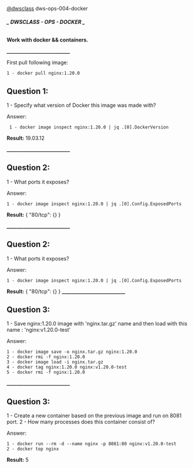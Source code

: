 [@dwsclass](https://github.com/dwsclass) dws-ops-004-docker

###### **_ DWSCLASS - OPS - DOCKER _**

**Work with docker && containers.** 
 
 **__________________________**
 
 First pull following image:
```
1 - docker pull nginx:1.20.0
```

## **Question 1:**
 1 - Specify what version of Docker this image was made with?

Answer:
```
 1 - docker image inspect nginx:1.20.0 | jq .[0].DockerVersion
```
**Result:** 19.03.12

**__________________________**

## **Question 2:**
 1 - What ports it exposes?


Answer:
```
1 - docker image inspect nginx:1.20.0 | jq .[0].Config.ExposedPorts
```
**Result:** {
              "80/tcp": {}
            }

**__________________________**

## **Question 2:**
 1 - What ports it exposes?


Answer:
```
1 - docker image inspect nginx:1.20.0 | jq .[0].Config.ExposedPorts
```
**Result:** {
              "80/tcp": {}
            }
**__________________________**

## **Question 3:**
 1 - Save nginx:1.20.0 image with 'nginx.tar.gz' name and then load with this name : 'nginx:v1.20.0-test'

Answer:
```
1 - docker image save -o nginx.tar.gz nginx:1.20.0
2 - docker rmi -f nginx:1.20.0
3 - docker image load -i nginx.tar.gz
4 - docker tag nginx:1.20.0 nginx:v1.20.0-test
5 - docker rmi -f nginx:1.20.0

```

**__________________________**

## **Question 3:**
 1 - Create a new container based on the previous image and run on 8081 port.
 2 - How many processes does this container consist of?

Answer:
```
1 - docker run --rm -d --name nginx -p 8081:80 nginx:v1.20.0-test
2 - docker top nginx
```
**Result:** 5



